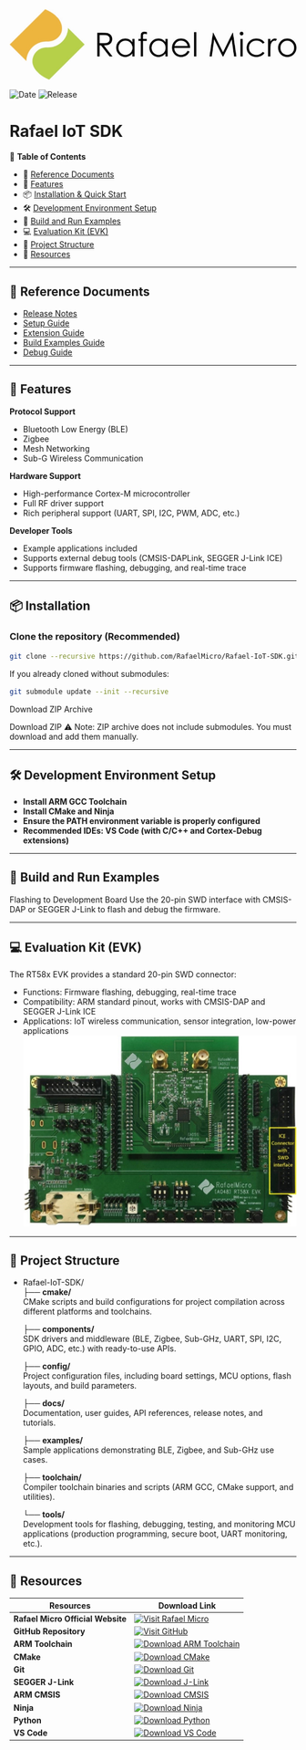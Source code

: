 
![image](/docs/SDK_Overview/picture/logo.JPG)

![Date](https://img.shields.io/badge/Date-2025--09--19-green) ![Release](https://img.shields.io/badge/Release-v2.0.0-blue)

# Rafael IoT SDK

📑 **Table of Contents**

- 📘 [Reference Documents](#reference-documents)  
- 📌 [Features](#features)  
- 📦 [Installation & Quick Start](#installation--quick-start)  
- 🛠️ [Development Environment Setup](#development-environment-setup)  
- 🚀 [Build and Run Examples](#build-and-run-examples)  
- 💻 [Evaluation Kit (EVK)](#evaluation-kit-evk)  
- 📂 [Project Structure](#project-structure)  
- 🔗 [Resources](#resources)  

---

## 📘 Reference Documents

- [Release Notes](docs/RELEASE_NOTES.md)  
- [Setup Guide](docs/SDK_Setup/sdk_setup.md)  
- [Extension Guide](docs/SDK_Setup/sdk_extension.md)  
- [Build Examples Guide](docs/SDK_Setup/sdk_build_examples.md)  
- [Debug Guide](docs/SDK_Setup/sdk_debug.md)  

---

## 📌 Features

**Protocol Support**  
- Bluetooth Low Energy (BLE)  
- Zigbee  
- Mesh Networking  
- Sub-G Wireless Communication  

**Hardware Support**  
- High-performance Cortex-M microcontroller  
- Full RF driver support  
- Rich peripheral support (UART, SPI, I2C, PWM, ADC, etc.)  

**Developer Tools**  
- Example applications included  
- Supports external debug tools (CMSIS-DAPLink, SEGGER J-Link ICE)  
- Supports firmware flashing, debugging, and real-time trace  

---

## 📦 Installation

### Clone the repository (Recommended)
```bash
git clone --recursive https://github.com/RafaelMicro/Rafael-IoT-SDK.git
```

If you already cloned without submodules:  
```bash
git submodule update --init --recursive
```

Download ZIP Archive

Download ZIP
⚠️ Note: ZIP archive does not include submodules. You must download and add them manually.

---

## 🛠️ Development Environment Setup  

- **Install ARM GCC Toolchain**  
- **Install CMake and Ninja** 
- **Ensure the PATH environment variable is properly configured**  
- **Recommended IDEs: VS Code (with C/C++ and Cortex-Debug extensions)**  



---  
## 🚀 Build and Run Examples

Flashing to Development Board
Use the 20-pin SWD interface with CMSIS-DAP or SEGGER J-Link to flash and debug the firmware.

---  

## 💻 Evaluation Kit (EVK)

The RT58x EVK provides a standard 20-pin SWD connector:

- Functions: Firmware flashing, debugging, real-time trace
- Compatibility: ARM standard pinout, works with CMSIS-DAP and SEGGER J-Link ICE
- Applications: IoT wireless communication, sensor integration, low-power applications
 ![image](/docs/SDK_Overview/picture/RT58X_EVK.jpg)  
 ---  

## 📂 Project Structure

- Rafael-IoT-SDK/  
  ├── **cmake/**  
      CMake scripts and build configurations for project compilation across different platforms and toolchains.  

  ├── **components/**  
      SDK drivers and middleware (BLE, Zigbee, Sub-GHz, UART, SPI, I2C, GPIO, ADC, etc.) with ready-to-use APIs.  

  ├── **config/**  
      Project configuration files, including board settings, MCU options, flash layouts, and build parameters.  

  ├── **docs/**  
      Documentation, user guides, API references, release notes, and tutorials.  

  ├── **examples/**  
      Sample applications demonstrating BLE, Zigbee, and Sub-GHz use cases.  

  ├── **toolchain/**  
      Compiler toolchain binaries and scripts (ARM GCC, CMake support, and utilities).  

  └── **tools/**  
      Development tools for flashing, debugging, testing, and monitoring MCU applications (production programming, secure boot, UART monitoring, etc.).


---  
 
## 🔗 Resources
| Resources                         | Download Link                                                                                                                                                                                                         |
| --------------------------------- | --------------------------------------------------------------------------------------------------------------------------------------------------------------------------------------------------------------------- |
| **Rafael Micro Official Website** | [![Visit Rafael Micro](https://img.shields.io/badge/Rafael--Micro-Website-blue?style=for-the-badge)](https://www.rafaelmicro.com)                                                                                     |
| **GitHub Repository**             | [![Visit GitHub](https://img.shields.io/badge/GitHub-Repository-black?logo=github&style=for-the-badge)](https://github.com/RafaelMicro/Rafael-IoT-SDK)                                                                |
| **ARM Toolchain**                 | [![Download ARM Toolchain](https://img.shields.io/badge/Download-ARM--GCC-blue?logo=arm&style=for-the-badge)](https://developer.arm.com/tools-and-software/open-source-software/developer-tools/gnu-toolchain/gnu-rm) |
| **CMake**                         | [![Download CMake](https://img.shields.io/badge/Download-CMake-orange?logo=cmake&style=for-the-badge)](https://cmake.org/download/)                                                                                   |
| **Git**                           | [![Download Git](https://img.shields.io/badge/Download-Git-red?logo=git&style=for-the-badge)](https://git-scm.com/downloads)                                                                                          |
| **SEGGER J-Link**                 | [![Download J-Link](https://img.shields.io/badge/Download-J--Link-blue?logo=segger&style=for-the-badge)](https://www.segger.com/downloads/jlink)                                                                      |
| **ARM CMSIS**                     | [![Download CMSIS](https://img.shields.io/badge/Download-CMSIS-lightgrey?logo=arm&style=for-the-badge)](https://www.arm.com/why-arm/technologies/cmsis)                                                               |
| **Ninja**                         | [![Download Ninja](https://img.shields.io/badge/Download-Ninja-green?logo=ninja&style=for-the-badge)](https://ninja-build.org/)                                                                                       |
| **Python**                        | [![Download Python](https://img.shields.io/badge/Download-Python-yellow?logo=python&style=for-the-badge)](https://www.python.org/downloads/)                                                                          |
| **VS Code**                       | [![Download VS Code](https://img.shields.io/badge/Download-VS--Code-blue?logo=visual-studio-code&style=for-the-badge)](https://code.visualstudio.com/Download)                                                        |
